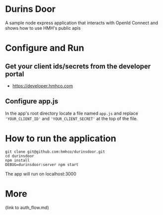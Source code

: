 # Durins Door
A sample node express application that interacts with OpenId Connect and shows how to use HMH's public apis

# Configure and Run
## Get your client ids/secrets from the developer portal

- https://developer.hmhco.com

## Configure app.js
In the app's root directory locate a file named `app.js` and replace `'YOUR_CLIENT_ID'` and `'YOUR_CLIENT_SECRET'` at the top of the file.

# How to run the application

```
git clone git@github.com:hmhco/durinsdoor.git
cd durinsdoor
npm install
DEBUG=durinsdoor:server npm start
```

The app will run on localhost:3000

# More

(link to auth_flow.md)
